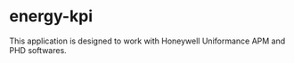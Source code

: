 # energy-kpi
This application is designed to work with Honeywell Uniformance APM and PHD softwares.

